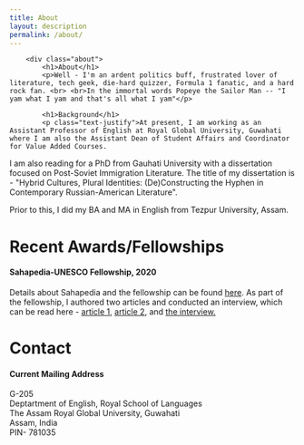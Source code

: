 ```yaml
---
title: About
layout: description
permalink: /about/
---
```


        <div class="about">
            <h1>About</h1>
            <p>Well - I'm an ardent politics buff, frustrated lover of literature, tech geek, die-hard quizzer, Formula 1 fanatic, and a hard rock fan. <br> <br>In the immortal words Popeye the Sailor Man -- "I yam what I yam and that's all what I yam"</p>

            <h1>Background</h1>
            <p class="text-justify">At present, I am working as an Assistant Professor of English at Royal Global University, Guwahati where I am also the Assistant Dean of Student Affairs and Coordinator for Value Added Courses.  
  I am also reading for a PhD from Gauhati University with a dissertation focused on Post-Soviet Immigration Literature. The title of my dissertation is - "Hybrid Cultures, Plural Identities: (De)Constructing the Hyphen in Contemporary Russian-American Literature".</p> 

<p class="text-justify">Prior to this, I did my BA and MA in English from Tezpur University, Assam.</p>

<h1>Recent Awards/Fellowships</h1>

<h4 class="western">Sahapedia-UNESCO Fellowship, 2020</h4>

 <p> Details about Sahapedia and the fellowship can be found <a href="https://www.sahapedia.org/sahapedia-unesco-fellowship-2020">here</a>. As part of the fellowship, I authored two articles and conducted an interview, which can be read here - <a href="https://map.sahapedia.org/article/What-Assamese-Nationalism-Owes-to-Bishnuprasad-Rabha:-A-Journey-Through-His-Lyric-Poems-/11408#:~:text=Ayushman%20Devraj%20is%20an%20Assistant,on%20Post%2DSoviet%20immigration%20narratives.">article 1</a>, <a href="https://map.sahapedia.org/article/The-Making-of-a-Cultural-Icon:-Bishnuprasad-Rabha-in-Assamese-National-Consciousness/11406">article 2</a>, and <a href="https://map.sahapedia.org/article/In-Conversation-with-Prof.-Pradip-Jyoti-Mahanta:-Bishnuprasad-Rabha’s-Works-Exude-His-Revolutionary-Spirit-/11407">the interview.</a> </p>
        </div>

<h1> Contact</h1>
<p> 
<h4>Current Mailing Address</h4>
<p class="text-justify">G-205 <br>
Deptartment of English, Royal School of Languages <br>
The Assam Royal Global University, Guwahati<br>
Assam, India <br>
PIN- 781035 <br> </p>